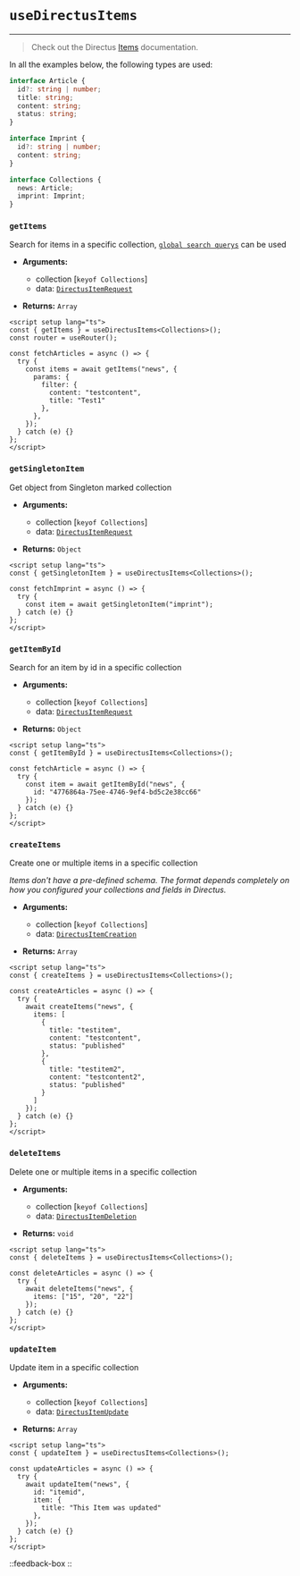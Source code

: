 # `useDirectusItems`

---

> Check out the Directus [Items](https://docs.directus.io/reference/items/) documentation.

In all the examples below, the following types are used:
```ts
interface Article {
  id?: string | number;
  title: string;
  content: string;
  status: string;
}

interface Imprint {
  id?: string | number;
  content: string;
}

interface Collections {
  news: Article;
  imprint: Imprint;
}
```

### `getItems`

Search for items in a specific collection, [`global search querys`](https://docs.directus.io/reference/query/) can be used

- **Arguments:**
  - collection [`keyof Collections`]
  - data: [`DirectusItemRequest`](https://github.com/Intevel/nuxt-directus/blob/master/src/runtime/types/index.d.ts#L92)

- **Returns:** `Array`

```vue [pages/articles.vue]
<script setup lang="ts">
const { getItems } = useDirectusItems<Collections>();
const router = useRouter();

const fetchArticles = async () => {
  try {
    const items = await getItems("news", {
      params: {
        filter: {
          content: "testcontent",
          title: "Test1"
        },
      },
    });
  } catch (e) {}
};
</script>
```

### `getSingletonItem`

Get object from Singleton marked collection

- **Arguments:**
  - collection [`keyof Collections`]
  - data: [`DirectusItemRequest`](https://github.com/Intevel/nuxt-directus/blob/master/src/runtime/types/index.d.ts#L92)

- **Returns:** `Object`

```vue [pages/imprint.vue]
<script setup lang="ts">
const { getSingletonItem } = useDirectusItems<Collections>();

const fetchImprint = async () => {
  try {
    const item = await getSingletonItem("imprint");
  } catch (e) {}
};
</script>
```

### `getItemById`

Search for an item by id in a specific collection

- **Arguments:**
  - collection [`keyof Collections`]
  - data: [`DirectusItemRequest`](https://github.com/Intevel/nuxt-directus/blob/master/src/runtime/types/index.d.ts#L92)

- **Returns:** `Object`

```vue [pages/article.vue]
<script setup lang="ts">
const { getItemById } = useDirectusItems<Collections>();

const fetchArticle = async () => {
  try {
    const item = await getItemById("news", {
      id: "4776864a-75ee-4746-9ef4-bd5c2e38cc66"
    });
  } catch (e) {}
};
</script>
```

### `createItems`

Create one or multiple items in a specific collection

_Items don't have a pre-defined schema. The format depends completely on how you configured your collections and fields in Directus._

- **Arguments:**
  - collection [`keyof Collections`]
  - data: [`DirectusItemCreation`](https://github.com/Intevel/nuxt-directus/blob/master/src/runtime/types/index.d.ts#105)

- **Returns:** `Array`

```vue [pages/articles.vue]
<script setup lang="ts">
const { createItems } = useDirectusItems<Collections>();

const createArticles = async () => {
  try {
    await createItems("news", {
      items: [
        {
          title: "testitem",
          content: "testcontent",
          status: "published"
        },
        {
          title: "testitem2",
          content: "testcontent2",
          status: "published"
        }
      ]
    });
  } catch (e) {}
};
</script>
```

### `deleteItems`

Delete one or multiple items in a specific collection

- **Arguments:**
  - collection [`keyof Collections`]
  - data: [`DirectusItemDeletion`](https://github.com/Intevel/nuxt-directus/blob/master/src/runtime/types/index.d.ts#118)

- **Returns:** `void`

```vue [pages/articles.vue]
<script setup lang="ts">
const { deleteItems } = useDirectusItems<Collections>();

const deleteArticles = async () => {
  try {
    await deleteItems("news", {
      items: ["15", "20", "22"]
    });
  } catch (e) {}
};
</script>
```

### `updateItem`

Update item in a specific collection

- **Arguments:**
  - collection [`keyof Collections`]
  - data: [`DirectusItemUpdate`](https://github.com/Intevel/nuxt-directus/blob/master/src/runtime/types/index.d.ts#111)

- **Returns:** `Array`

```vue [pages/articles.vue]
<script setup lang="ts">
const { updateItem } = useDirectusItems<Collections>();

const updateArticles = async () => {
  try {
    await updateItem("news", {
      id: "itemid",
      item: {
        title: "This Item was updated"
      },
    });
  } catch (e) {}
};
</script>
```

::feedback-box
::
